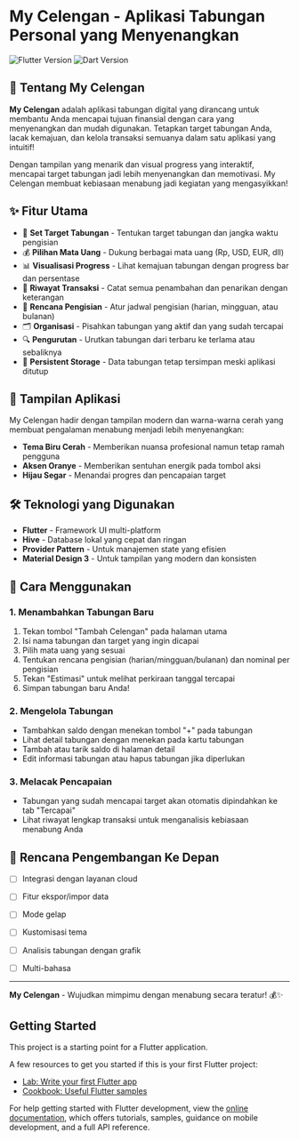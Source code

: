 # My Celengan - Aplikasi Tabungan Personal yang Menyenangkan

![Flutter Version](https://img.shields.io/badge/Flutter-3.7.0+-blue.svg)
![Dart Version](https://img.shields.io/badge/Dart-3.0.0+-blue.svg)

## 🏦 Tentang My Celengan

**My Celengan** adalah aplikasi tabungan digital yang dirancang untuk membantu Anda mencapai tujuan finansial dengan cara yang menyenangkan dan mudah digunakan. Tetapkan target tabungan Anda, lacak kemajuan, dan kelola transaksi semuanya dalam satu aplikasi yang intuitif!

Dengan tampilan yang menarik dan visual progress yang interaktif, mencapai target tabungan jadi lebih menyenangkan dan memotivasi. My Celengan membuat kebiasaan menabung jadi kegiatan yang mengasyikkan!

## ✨ Fitur Utama

- 🎯 **Set Target Tabungan** - Tentukan target tabungan dan jangka waktu pengisian
- 💰 **Pilihan Mata Uang** - Dukung berbagai mata uang (Rp, USD, EUR, dll)
- 📊 **Visualisasi Progress** - Lihat kemajuan tabungan dengan progress bar dan persentase
- 📝 **Riwayat Transaksi** - Catat semua penambahan dan penarikan dengan keterangan
- 🔄 **Rencana Pengisian** - Atur jadwal pengisian (harian, mingguan, atau bulanan)
- 🗂️ **Organisasi** - Pisahkan tabungan yang aktif dan yang sudah tercapai
- 🔍 **Pengurutan** - Urutkan tabungan dari terbaru ke terlama atau sebaliknya
- 📱 **Persistent Storage** - Data tabungan tetap tersimpan meski aplikasi ditutup

## 📱 Tampilan Aplikasi

My Celengan hadir dengan tampilan modern dan warna-warna cerah yang membuat pengalaman menabung menjadi lebih menyenangkan:

- **Tema Biru Cerah** - Memberikan nuansa profesional namun tetap ramah pengguna
- **Aksen Oranye** - Memberikan sentuhan energik pada tombol aksi
- **Hijau Segar** - Menandai progres dan pencapaian target

## 🛠️ Teknologi yang Digunakan

- **Flutter** - Framework UI multi-platform
- **Hive** - Database lokal yang cepat dan ringan
- **Provider Pattern** - Untuk manajemen state yang efisien
- **Material Design 3** - Untuk tampilan yang modern dan konsisten

## 🚀 Cara Menggunakan

### 1. Menambahkan Tabungan Baru

1. Tekan tombol "Tambah Celengan" pada halaman utama
2. Isi nama tabungan dan target yang ingin dicapai
3. Pilih mata uang yang sesuai
4. Tentukan rencana pengisian (harian/mingguan/bulanan) dan nominal per pengisian
5. Tekan "Estimasi" untuk melihat perkiraan tanggal tercapai
6. Simpan tabungan baru Anda!

### 2. Mengelola Tabungan

- Tambahkan saldo dengan menekan tombol "+" pada tabungan
- Lihat detail tabungan dengan menekan pada kartu tabungan
- Tambah atau tarik saldo di halaman detail
- Edit informasi tabungan atau hapus tabungan jika diperlukan

### 3. Melacak Pencapaian

- Tabungan yang sudah mencapai target akan otomatis dipindahkan ke tab "Tercapai"
- Lihat riwayat lengkap transaksi untuk menganalisis kebiasaan menabung Anda

## 📝 Rencana Pengembangan Ke Depan

- [ ] Integrasi dengan layanan cloud
- [ ] Fitur ekspor/impor data
- [ ] Mode gelap
- [ ] Kustomisasi tema
- [ ] Analisis tabungan dengan grafik
- [ ] Multi-bahasa


---

**My Celengan** - Wujudkan mimpimu dengan menabung secara teratur! 💰✨

## Getting Started

This project is a starting point for a Flutter application.

A few resources to get you started if this is your first Flutter project:

- [Lab: Write your first Flutter app](https://docs.flutter.dev/get-started/codelab)
- [Cookbook: Useful Flutter samples](https://docs.flutter.dev/cookbook)

For help getting started with Flutter development, view the
[online documentation](https://docs.flutter.dev/), which offers tutorials,
samples, guidance on mobile development, and a full API reference.
